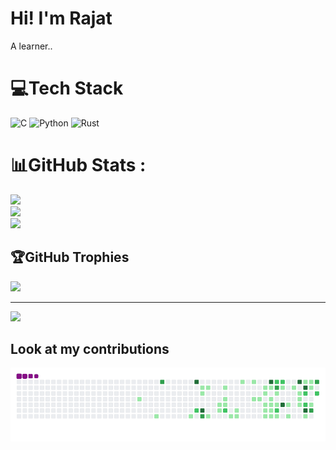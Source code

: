 # Hi! I'm Rajat
A learner..

# 💻Tech Stack
![C](https://img.shields.io/badge/c-%2300599C.svg?style=for-the-badge&logo=c&logoColor=white) ![Python](https://img.shields.io/badge/python-3670A0?style=for-the-badge&logo=python&logoColor=ffdd54) ![Rust](https://img.shields.io/badge/rust-%23000000.svg?style=for-the-badge&logo=rust&logoColor=white)
# 📊GitHub Stats :
![](https://github-readme-stats.vercel.app/api?username=ceaser008&theme=dark&hide_border=false&include_all_commits=false&count_private=false)<br/>
![](https://github-readme-streak-stats.herokuapp.com/?user=ceaser008&theme=dark&hide_border=false)<br/>
![](https://github-readme-stats.vercel.app/api/top-langs/?username=ceaser008&theme=dark&hide_border=false&include_all_commits=false&count_private=false&layout=compact)

## 🏆GitHub Trophies
![](https://github-trophies.vercel.app/?username=ceaser008&theme=radical&no-frame=false&no-bg=false&margin-w=4)

---
[![](https://visitcount.itsvg.in/api?id=ceaser008&icon=0&color=0)](https://visitcount.itsvg.in)

## Look at my contributions
![snake gif](https://github.com/ceaser008/ceaser008/blob/output/github-contribution-grid-snake.gif)
